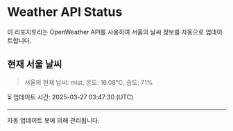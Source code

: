 
# Weather API Status

이 리포지토리는 OpenWeather API를 사용하여 서울의 날씨 정보를 자동으로 업데이트합니다.

## 현재 서울 날씨
> 서울의 현재 날씨: mist, 온도: 16.08°C, 습도: 71%

⏳ 업데이트 시간: 2025-03-27 03:47:30 (UTC)

---
자동 업데이트 봇에 의해 관리됩니다.
